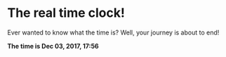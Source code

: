 # The real time clock!

Ever wanted to know what the time is? Well, your journey is about to end!

**The time is Dec 03, 2017, 17:56**